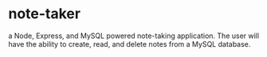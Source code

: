# note-taker
a Node, Express, and MySQL powered note-taking application. The user will have the ability to create, read, and delete notes from a MySQL database.
